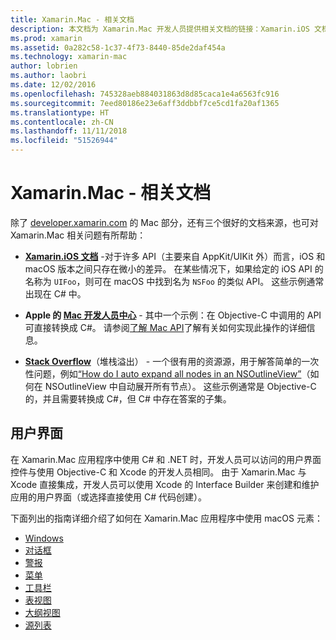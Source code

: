 ```yaml
---
title: Xamarin.Mac - 相关文档
description: 本文档为 Xamarin.Mac 开发人员提供相关文档的链接：Xamarin.iOS 文档、Apple Mac 开发人员中心以及介绍如何使用 Xamarin.Mac 生成用户界面的各种指南。
ms.prod: xamarin
ms.assetid: 0a282c58-1c37-4f73-8440-85de2daf454a
ms.technology: xamarin-mac
author: lobrien
ms.author: laobri
ms.date: 12/02/2016
ms.openlocfilehash: 745328aeb884031863d8d85caca1e4a6563fc916
ms.sourcegitcommit: 7eed80186e23e6aff3ddbbf7ce5cd1fa20af1365
ms.translationtype: HT
ms.contentlocale: zh-CN
ms.lasthandoff: 11/11/2018
ms.locfileid: "51526944"
---
```

# <a name="xamarinmac-related-documentation"></a>Xamarin.Mac - 相关文档

除了 [developer.xamarin.com](~/mac/get-started/index.md) 的 Mac 部分，还有三个很好的文档来源，也可对 Xamarin.Mac 相关问题有所帮助：

- [**Xamarin.iOS 文档**](~/ios/get-started/index.md) -对于许多 API（主要来自 AppKit/UIKit 外）而言，iOS 和 macOS 版本之间只存在微小的差异。 在某些情况下，如果给定的 iOS API 的名称为 `UIFoo`，则可在 macOS 中找到名为 `NSFoo` 的类似 API。 这些示例通常出现在 C# 中。

- **Apple 的 [Mac 开发人员中心](https://developer.apple.com/devcenter/mac/)** - 其中一个示例：在 Objective-C 中调用的 API 可直接转换成 C#。 请参阅[了解 Mac API](~/mac/app-fundamentals/mac-apis.md)了解有关如何实现此操作的详细信息。

- [**Stack Overflow**](http://stackoverflow.com/)（堆栈溢出） - 一个很有用的资源源，用于解答简单的一次性问题，例如[“How do I auto expand all nodes in an NSOutlineView”](http://stackoverflow.com/questions/519751/nsoutlineview-auto-expand-all-nodes)（如何在 NSOutlineView 中自动展开所有节点）。 这些示例通常是 Objective-C 的，并且需要转换成 C#，但 C# 中存在答案的子集。

## <a name="user-interface"></a>用户界面

在 Xamarin.Mac 应用程序中使用 C# 和 .NET 时，开发人员可以访问的用户界面控件与使用 Objective-C 和 Xcode 的开发人员相同。 由于 Xamarin.Mac 与 Xcode 直接集成，开发人员可以使用 Xcode 的 Interface Builder 来创建和维护应用的用户界面（或选择直接使用 C# 代码创建）。

下面列出的指南详细介绍了如何在 Xamarin.Mac 应用程序中使用 macOS 元素：

- [Windows](~/mac/user-interface/window.md)
- [对话框](~/mac/user-interface/dialog.md)
- [警报](~/mac/user-interface/alert.md)
- [菜单](~/mac/user-interface/menu.md)
- [工具栏](~/mac/user-interface/toolbar.md)
- [表视图](~/mac/user-interface/table-view.md)
- [大纲视图](~/mac/user-interface/outline-view.md)
- [源列表](~/mac/user-interface/source-list.md)
